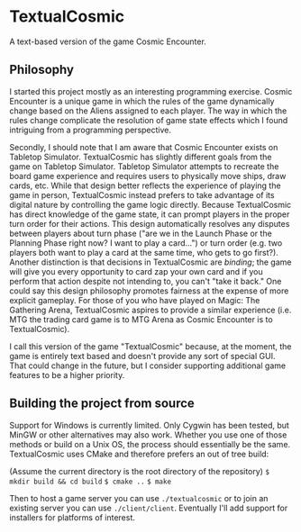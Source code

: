 # TextualCosmic
A text-based version of the game Cosmic Encounter.

## Philosophy

I started this project mostly as an interesting programming exercise. Cosmic Encounter is a unique game in which the rules of the game dynamically change based on the Aliens assigned to each player. The way in which the rules change complicate the resolution of game state effects which I found intriguing from a programming perspective.

Secondly, I should note that I am aware that Cosmic Encounter exists on Tabletop Simulator. TextualCosmic has slightly different goals from the game on Tabletop Simulator. Tabletop Simulator attempts to recreate the board game experience and requires users to physically move ships, draw cards, etc. While that design better reflects the experience of playing the game in person, TextualCosmic instead prefers to take advantage of its digital nature by controlling the game logic directly. Because TextualCosmic has direct knowledge of the game state, it can prompt players in the proper turn order for their actions. This design automatically resolves any disputes between players about turn phase ("are we in the Launch Phase or the Planning Phase right now? I want to play a card...") or turn order (e.g. two players both want to play a card at the same time, who gets to go first?). Another distinction is that decisions in TextualCosmic are *binding*; the game will give you every opportunity to card zap your own card and if you perform that action despite not intending to, you can't "take it back." One could say this design philosophy promotes fairness at the expense of more explicit gameplay. For those of you who have played on Magic: The Gathering Arena, TextualCosmic aspires to provide a similar experience (i.e. MTG the trading card game is to MTG Arena as Cosmic Encounter is to TextualCosmic).

I call this version of the game "TextualCosmic" because, at the moment, the game is entirely text based and doesn't provide any sort of special GUI. That could change in the future, but I consider supporting additional game features to be a higher priority.

## Building the project from source

Support for Windows is currently limited. Only Cygwin has been tested, but MinGW or other alternatives may also work. Whether you use one of those methods or build on a Unix OS, the process should essentially be the same. TextualCosmic uses CMake and therefore prefers an out of tree build:

(Assume the current directory is the root directory of the repository)
`$ mkdir build && cd build`
`$ cmake ..`
`$ make`

Then to host a game server you can use `./textualcosmic` or to join an existing server you can use `./client/client`. Eventually I'll add support for installers for platforms of interest.
